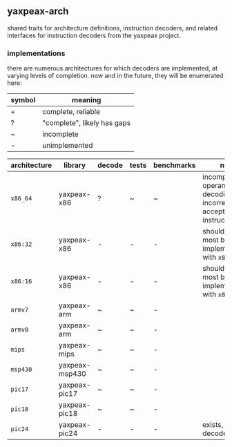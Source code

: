 ## yaxpeax-arch

shared traits for architecture definitions, instruction decoders, and related interfaces for instruction decoders from the yaxpeax project.

### implementations

there are numerous architectures for which decoders are implemented, at varying levels of completion. now and in the future, they will be enumerated here:

| symbol | meaning |
| ------ | ------- |
| + | complete, reliable |
| ? | "complete", likely has gaps |
| ~ | incomplete |
| - | unimplemented |


| architecture | library | decode | tests | benchmarks | note |
| ------------ | ------- | ------ | ----- | ---------- | ---- |
| `x86_64` | yaxpeax-x86 | ? | ~ | ~ | incomplete operand decoding, may incorrectly accept long instructions |
| `x86:32` | yaxpeax-x86 | - | - | - | should share most but not all implementation with `x86_64` |
| `x86:16` | yaxpeax-x86 | - | - | - | should share most but not all implementation with `x86:32` |
| `armv7` | yaxpeax-arm | ~ | ~ | - | |
| `armv8` | yaxpeax-arm | ~ | ~ | - | |
| `mips` | yaxpeax-mips | ~ | ~ | - | |
| `msp430` | yaxpeax-msp430 | ~ | ~ | - | |
| `pic17` | yaxpeax-pic17 | ~ | ~ | - | |
| `pic18` | yaxpeax-pic18 | ~ | ~ | - | |
| `pic24` | yaxpeax-pic24 | - | - | - | exists, but only decodes `NOP` |

